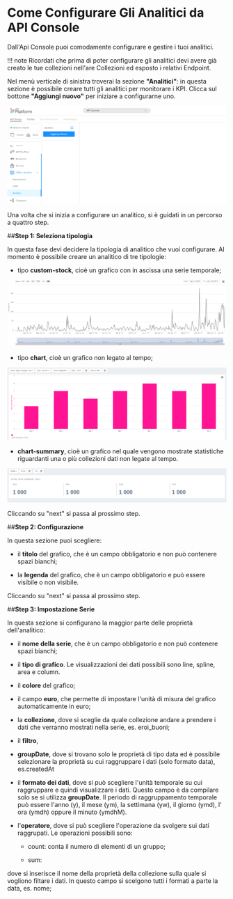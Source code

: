 # Come Configurare Gli Analitici da API Console

Dall'Api Console puoi comodamente configurare e gestire i tuoi analitici.

!!! note
    Ricordati che prima di poter configurare gli analitici devi avere già creato le tue collezioni nell'are Collezioni ed esposto i relativi Endpoint.

Nel menù verticale di sinistra troverai la sezione **"Analitici"**: in questa sezione è possibile creare tutti gli analitici per monitorare i KPI. Clicca sul bottone **"Aggiungi nuovo"** per iniziare a configurarne uno.

![](img/add_new.PNG)


Una volta che si inizia a configurare un analitico, si è guidati in un percorso a quattro step.

##**Step 1: Seleziona tipologia**

In questa fase devi decidere la tipologia di analitico che vuoi configurare. Al momento è possibile creare un analitico di tre tipologie:

* tipo **custom-stock**, cioè un grafico con in ascissa una serie temporale;


![](img/stock.PNG)

* tipo **chart**, cioè un grafico non legato al tempo;


![](img/chart.PNG)

* **chart-summary**, cioè un grafico nel quale vengono mostrate statistiche riguardanti una o più collezioni dati non legate al tempo.


![](img/chart-summary.PNG)

Cliccando su "next" si passa al prossimo step.


##**Step 2: Configurazione**

In questa sezione puoi scegliere:

* il **titolo** del grafico, che è un campo obbligatorio e non può contenere spazi bianchi;

* la **legenda** del grafico, che è un campo obbligatorio e può essere visibile o non visibile.

Cliccando su "next" si passa al prossimo step.

##**Step 3: Impostazione Serie**

In questa sezione si configurano la maggior parte delle proprietà dell'analitico:

* il **nome della serie**, che è un campo obbligatorio e non può contenere spazi bianchi;

* il **tipo di grafico**. Le visualizzazioni dei dati possibili sono line, spline, area e column.

* il **colore** del grafico;

* il campo **euro**, che permette di impostare l'unità di misura del grafico automaticamente in euro;

*  la **collezione**, dove si sceglie da quale collezione andare a prendere i dati che verranno mostrati nella serie, es. eroi_buoni;

* il **filtro**,

* **groupDate**, dove si trovano solo le proprietà di tipo data ed è possibile selezionare la proprietà su cui raggruppare i dati (solo formato data), es.createdAt

* il **formato dei dati**, dove si può scegliere l'unità temporale su cui raggruppare e quindi visualizzare i dati. Questo campo è da compilare solo se si utilizza **groupDate**. Il periodo di raggruppamento temporale può essere l'anno (y), il mese (ym), la settimana (yw), il giorno (ymd), l' ora (ymdh) oppure il minuto (ymdhM).

* l'**operatore**, dove si può scegliere l'operazione da svolgere sui dati raggrupati. Le operazioni possibili sono:
  * count: conta il numero di elementi di un gruppo;

  * sum:


dove si inserisce il nome della proprietà della collezione sulla quale si vogliono filtare i dati. In questo campo si scelgono tutti  i formati a parte la data, es. nome;

